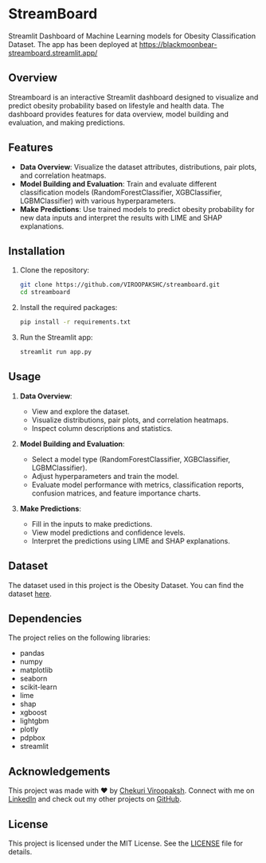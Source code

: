 # StreamBoard
Streamlit Dashboard of Machine Learning models for Obesity Classification Dataset. The app has been deployed at https://blackmoonbear-streamboard.streamlit.app/

## Overview

Streamboard is an interactive Streamlit dashboard designed to visualize and predict obesity probability based on lifestyle and health data. The dashboard provides features for data overview, model building and evaluation, and making predictions.

## Features

- **Data Overview**: Visualize the dataset attributes, distributions, pair plots, and correlation heatmaps.
- **Model Building and Evaluation**: Train and evaluate different classification models (RandomForestClassifier, XGBClassifier, LGBMClassifier) with various hyperparameters.
- **Make Predictions**: Use trained models to predict obesity probability for new data inputs and interpret the results with LIME and SHAP explanations.

## Installation

1. Clone the repository:
    ```sh
    git clone https://github.com/VIROOPAKSHC/streamboard.git
    cd streamboard
    ```

2. Install the required packages:
    ```sh
    pip install -r requirements.txt
    ```

3. Run the Streamlit app:
    ```sh
    streamlit run app.py
    ```

## Usage

1. **Data Overview**:
    - View and explore the dataset.
    - Visualize distributions, pair plots, and correlation heatmaps.
    - Inspect column descriptions and statistics.

2. **Model Building and Evaluation**:
    - Select a model type (RandomForestClassifier, XGBClassifier, LGBMClassifier).
    - Adjust hyperparameters and train the model.
    - Evaluate model performance with metrics, classification reports, confusion matrices, and feature importance charts.

3. **Make Predictions**:
    - Fill in the inputs to make predictions.
    - View model predictions and confidence levels.
    - Interpret the predictions using LIME and SHAP explanations.

## Dataset

The dataset used in this project is the Obesity Dataset. You can find the dataset [here](https://www.kaggle.com/datasets/ikjotsingh221/obesity-risk-prediction-cleaned/data).

## Dependencies

The project relies on the following libraries:
- pandas
- numpy
- matplotlib
- seaborn
- scikit-learn
- lime
- shap
- xgboost
- lightgbm
- plotly
- pdpbox
- streamlit

## Acknowledgements

This project was made with ❤️ by [Chekuri Viroopaksh](https://www.linkedin.com/viroopaksh-chekuri). Connect with me on [LinkedIn](https://www.linkedin.com/viroopaksh-chekuri) and check out my other projects on [GitHub](https://github.com/VIROOPAKSHC).

## License

This project is licensed under the MIT License. See the [LICENSE](LICENSE) file for details.
